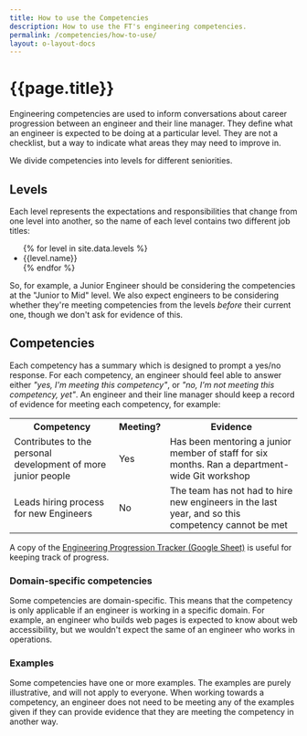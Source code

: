 ```yaml
---
title: How to use the Competencies
description: How to use the FT's engineering competencies.
permalink: /competencies/how-to-use/
layout: o-layout-docs
---
```


# {{page.title}}

Engineering competencies are used to inform conversations about career progression between an engineer and their line manager. They define what an engineer is expected to be doing at a particular level. They are not a checklist, but a way to indicate what areas they may need to improve in.

We divide competencies into levels for different seniorities.

## Levels

Each level represents the expectations and responsibilities that change from one level into another, so the name of each level contains two different job titles:

<ul>
{% for level in site.data.levels %}
	<li>{{level.name}}</li>
{% endfor %}
</ul>

So, for example, a Junior Engineer should be considering the competencies at the "Junior to Mid" level. We also expect engineers to be considering whether they're meeting competencies from the levels _before_ their current one, though we don't ask for evidence of this.

## Competencies

Each competency has a summary which is designed to prompt a yes/no response. For each competency, an engineer should feel able to answer either _"yes, I'm meeting this competency"_, or _"no, I'm not meeting this competency, yet"_. An engineer and their line manager should keep a record of evidence for meeting each competency, for example:

<table class="o-table o-layout__main__single-span" data-o-component="o-table">
	<tr>
		<th>Competency</th>
		<th>Meeting?</th>
		<th>Evidence</th>
	</tr>
	<tr>
		<td>Contributes to the personal development of more junior people</td>
		<td>Yes</td>
		<td>Has been mentoring a junior member of staff for six months. Ran a department-wide Git workshop</td>
	</tr>
	<tr>
		<td>Leads hiring process for new Engineers</td>
		<td>No</td>
		<td>The team has not had to hire new engineers in the last year, and so this competency cannot be met</td>
	</tr>
</table>

A copy of the <a href="https://docs.google.com/spreadsheets/d/1V0LIbCQtJsi2iowfJnRTDr4Na4LhNAlJ_UHl9dDQs00/edit" class="o-typography-link--external">Engineering Progression Tracker (Google Sheet)</a> is useful for keeping track of progress.

### Domain-specific competencies

Some competencies are domain-specific. This means that the competency is only applicable if an engineer is working in a specific domain. For example, an engineer who builds web pages is expected to know about web accessibility, but we wouldn't expect the same of an engineer who works in operations.

### Examples

Some competencies have one or more examples. The examples are purely illustrative, and will not apply to everyone. When working towards a competency, an engineer does not need to be meeting any of the examples given if they can provide evidence that they are meeting the competency in another way.
